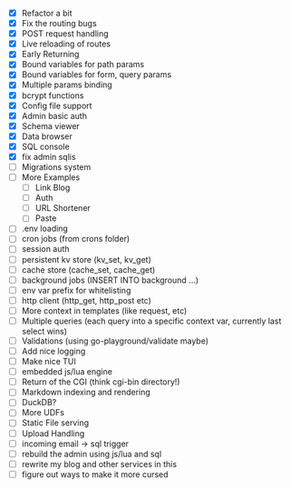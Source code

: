 - [x] Refactor a bit
- [x] Fix the routing bugs
- [x] POST request handling
- [x] Live reloading of routes
- [x] Early Returning
- [x] Bound variables for path params
- [x] Bound variables for form, query params
- [x] Multiple params binding
- [x] bcrypt functions
- [x] Config file support
- [x] Admin basic auth
- [x] Schema viewer
- [x] Data browser
- [x] SQL console
- [x] fix admin sqlis
- [ ] Migrations system
- [ ] More Examples
  - [ ] Link Blog
  - [ ] Auth
  - [ ] URL Shortener
  - [ ] Paste
- [ ] .env loading
- [ ] cron jobs (from crons folder)
- [ ] session auth
- [ ] persistent kv store (kv_set, kv_get)
- [ ] cache store (cache_set, cache_get)
- [ ] background jobs (INSERT INTO background ...)
- [ ] env var prefix for whitelisting
- [ ] http client (http_get, http_post etc)
- [ ] More context in templates (like request, etc)
- [ ] Multiple queries (each query into a specific context var, currently last select wins)
- [ ] Validations (using go-playground/validate maybe)
- [ ] Add nice logging
- [ ] Make nice TUI
- [ ] embedded js/lua engine
- [ ] Return of the CGI (think cgi-bin directory!)
- [ ] Markdown indexing and rendering
- [ ] DuckDB?
- [ ] More UDFs
- [ ] Static File serving
- [ ] Upload Handling
- [ ] incoming email -> sql trigger
- [ ] rebuild the admin using js/lua and sql
- [ ] rewrite my blog and other services in this
- [ ] figure out ways to make it more cursed
